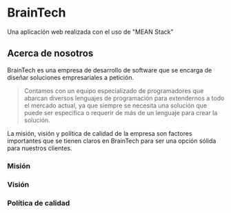 # BrainTech

Una aplicación web realizada con el uso de "MEAN Stack"

## Acerca de nosotros

BrainTech es una empresa de desarrollo de software que se encarga de diseñar soluciones empresariales a petición.

> Contamos con un equipo especializado de programadores que abarcan diversos lenguajes de programación para extendernos a todo el mercado actual, ya que siempre se necesita una solución que puede ser especifica o requerir de más de un lenguaje para crear la solución.

La misión, visión y política de calidad de la empresa son factores importantes que se tienen claros en BrainTech para ser una opción sólida para nuestros clientes.

### Misión


### Visión


### Política de calidad

